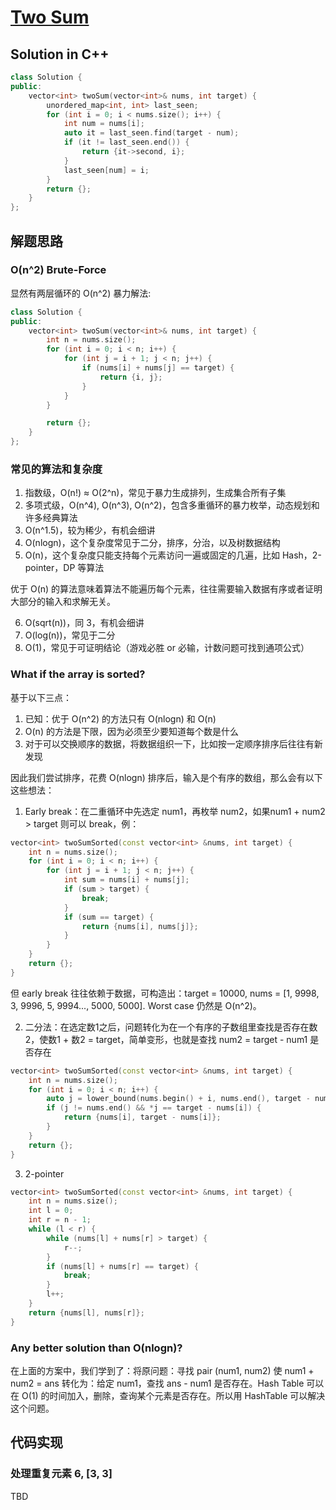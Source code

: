 # [Two Sum](https://leetcode.com/problems/two-sum/)

## Solution in C++

```cpp
class Solution {
public:
    vector<int> twoSum(vector<int>& nums, int target) {
        unordered_map<int, int> last_seen;
        for (int i = 0; i < nums.size(); i++) {
            int num = nums[i];
            auto it = last_seen.find(target - num);
            if (it != last_seen.end()) {
                return {it->second, i};
            }
            last_seen[num] = i;
        }
        return {};
    }
};
```

## 解题思路

### O(n^2) Brute-Force

显然有两层循环的 O(n^2) 暴力解法:

```cpp
class Solution {
public:
    vector<int> twoSum(vector<int>& nums, int target) {
        int n = nums.size();
        for (int i = 0; i < n; i++) {
            for (int j = i + 1; j < n; j++) {
                if (nums[i] + nums[j] == target) {
                    return {i, j};
                }
            }
        }

        return {};
    }
};
```

### 常见的算法和复杂度

1. 指数级，O(n!) ≈ O(2^n)，常见于暴力生成排列，生成集合所有子集
2. 多项式级，O(n^4), O(n^3), O(n^2)，包含多重循环的暴力枚举，动态规划和许多经典算法
3. O(n^1.5)，较为稀少，有机会细讲
4. O(nlogn)，这个复杂度常见于二分，排序，分治，以及树数据结构
5. O(n)，这个复杂度只能支持每个元素访问一遍或固定的几遍，比如 Hash，2-pointer，DP 等算法

优于 O(n) 的算法意味着算法不能遍历每个元素，往往需要输入数据有序或者证明大部分的输入和求解无关。

6. O(sqrt(n))，同 3，有机会细讲
7. O(log(n))，常见于二分
8. O(1)，常见于可证明结论（游戏必胜 or 必输，计数问题可找到通项公式）

### What if the array is sorted?

基于以下三点：
1. 已知：优于 O(n^2) 的方法只有 O(nlogn) 和 O(n)
2. O(n) 的方法是下限，因为必须至少要知道每个数是什么
3. 对于可以交换顺序的数据，将数据组织一下，比如按一定顺序排序后往往有新发现

因此我们尝试排序，花费 O(nlogn) 排序后，输入是个有序的数组，那么会有以下这些想法：

1. Early break：在二重循环中先选定 num1，再枚举 num2，如果num1 + num2 > target 则可以 break，例：
```cpp
vector<int> twoSumSorted(const vector<int> &nums, int target) {
    int n = nums.size();
    for (int i = 0; i < n; i++) {
        for (int j = i + 1; j < n; j++) {
            int sum = nums[i] + nums[j];
            if (sum > target) {
                break;
            }
            if (sum == target) {
                return {nums[i], nums[j]};
            }
        }
    }
    return {};
}
```
但 early break 往往依赖于数据，可构造出：target = 10000, nums = [1, 9998, 3, 9996, 5, 9994..., 5000, 5000]. Worst case 仍然是 O(n^2)。

2. 二分法：在选定数1之后，问题转化为在一个有序的子数组里查找是否存在数2，使数1 + 数2 = target，简单变形，也就是查找 num2 = target - num1 是否存在
```cpp
vector<int> twoSumSorted(const vector<int> &nums, int target) {
    int n = nums.size();
    for (int i = 0; i < n; i++) {
        auto j = lower_bound(nums.begin() + i, nums.end(), target - nums[i]);
        if (j != nums.end() && *j == target - nums[i]) {
            return {nums[i], target - nums[i]};
        }
    }
    return {};
}
```

3. 2-pointer
```cpp
vector<int> twoSumSorted(const vector<int> &nums, int target) {
    int n = nums.size();
    int l = 0;
    int r = n - 1;
    while (l < r) {
        while (nums[l] + nums[r] > target) {
            r--;
        }
        if (nums[l] + nums[r] == target) {
            break;
        }
        l++;
    }
    return {nums[l], nums[r]};
}
```


### Any better solution than O(nlogn)?
在上面的方案中，我们学到了：将原问题：寻找 pair (num1, num2) 使 num1 + num2 = ans 转化为：给定 num1，查找 ans - num1 是否存在。Hash Table 可以在 O(1) 的时间加入，删除，查询某个元素是否存在。所以用 HashTable 可以解决这个问题。

## 代码实现

### 处理重复元素 6, [3, 3] 

TBD
